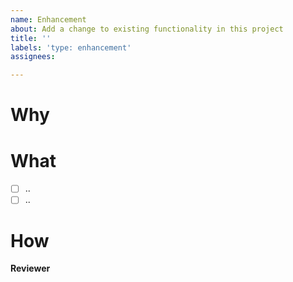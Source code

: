 ```yaml
---
name: Enhancement
about: Add a change to existing functionality in this project
title: ''
labels: 'type: enhancement'
assignees: 

---
```


# Why


# What

- [ ] ..
- [ ] ..

# How



**Reviewer**
